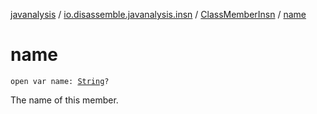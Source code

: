[javanalysis](../../index.md) / [io.disassemble.javanalysis.insn](../index.md) / [ClassMemberInsn](index.md) / [name](./name.md)

# name

`open var name: `[`String`](https://kotlinlang.org/api/latest/jvm/stdlib/kotlin/-string/index.html)`?`

The name of this member.

